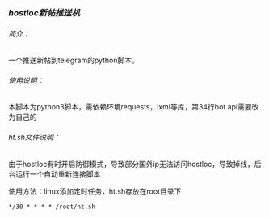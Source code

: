 ### ***hostloc新帖推送机***

###### 简介：

一个推送新帖到telegram的python脚本。

###### 使用说明：

本脚本为python3脚本，需依赖环境requests，lxml等库，第34行bot api需要改为自己的

###### ht.sh文件说明：

由于hostloc有时开启防御模式，导致部分国外ip无法访问hostloc，导致掉线，后台运行一个自动重新连接脚本

使用方法：linux添加定时任务，ht.sh存放在root目录下

~~~
*/30 * * * * /root/ht.sh
~~~



